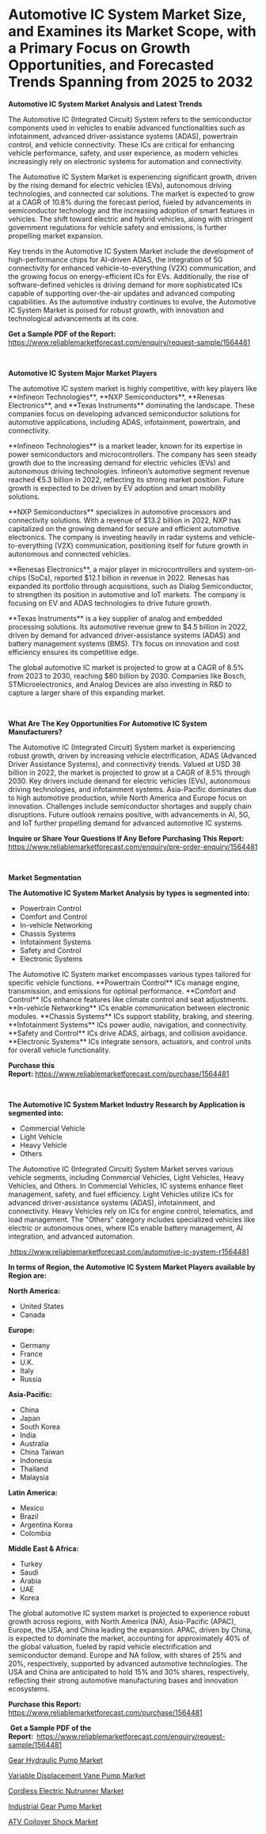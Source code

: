 <p><h1>Automotive IC System Market Size, and Examines its Market Scope, with a Primary Focus on Growth Opportunities, and Forecasted Trends Spanning from 2025 to 2032</h1></p><p><strong>Automotive IC System Market Analysis and Latest Trends</strong></p>
<p><p>The Automotive IC (Integrated Circuit) System refers to the semiconductor components used in vehicles to enable advanced functionalities such as infotainment, advanced driver-assistance systems (ADAS), powertrain control, and vehicle connectivity. These ICs are critical for enhancing vehicle performance, safety, and user experience, as modern vehicles increasingly rely on electronic systems for automation and connectivity.</p><p>The Automotive IC System Market is experiencing significant growth, driven by the rising demand for electric vehicles (EVs), autonomous driving technologies, and connected car solutions. The market is expected to grow at a CAGR of 10.8% during the forecast period, fueled by advancements in semiconductor technology and the increasing adoption of smart features in vehicles. The shift toward electric and hybrid vehicles, along with stringent government regulations for vehicle safety and emissions, is further propelling market expansion.</p><p>Key trends in the Automotive IC System Market include the development of high-performance chips for AI-driven ADAS, the integration of 5G connectivity for enhanced vehicle-to-everything (V2X) communication, and the growing focus on energy-efficient ICs for EVs. Additionally, the rise of software-defined vehicles is driving demand for more sophisticated ICs capable of supporting over-the-air updates and advanced computing capabilities. As the automotive industry continues to evolve, the Automotive IC System Market is poised for robust growth, with innovation and technological advancements at its core.</p></p>
<p><strong>Get a Sample PDF of the Report:&nbsp;</strong> <a href="https://www.reliablemarketforecast.com/enquiry/request-sample/1564481?utm_campaign=1899&utm_medium=2&utm_source=Github&utm_content=ia&utm_term=23012025&utm_id=automotive-ic-system">https://www.reliablemarketforecast.com/enquiry/request-sample/1564481</a></p>
<p>&nbsp;</p>
<p><strong>Automotive IC System Major Market Players</strong></p>
<p><p>The automotive IC system market is highly competitive, with key players like **Infineon Technologies**, **NXP Semiconductors**, **Renesas Electronics**, and **Texas Instruments** dominating the landscape. These companies focus on developing advanced semiconductor solutions for automotive applications, including ADAS, infotainment, powertrain, and connectivity.</p><p>**Infineon Technologies** is a market leader, known for its expertise in power semiconductors and microcontrollers. The company has seen steady growth due to the increasing demand for electric vehicles (EVs) and autonomous driving technologies. Infineon’s automotive segment revenue reached €5.3 billion in 2022, reflecting its strong market position. Future growth is expected to be driven by EV adoption and smart mobility solutions.</p><p>**NXP Semiconductors** specializes in automotive processors and connectivity solutions. With a revenue of $13.2 billion in 2022, NXP has capitalized on the growing demand for secure and efficient automotive electronics. The company is investing heavily in radar systems and vehicle-to-everything (V2X) communication, positioning itself for future growth in autonomous and connected vehicles.</p><p>**Renesas Electronics**, a major player in microcontrollers and system-on-chips (SoCs), reported $12.1 billion in revenue in 2022. Renesas has expanded its portfolio through acquisitions, such as Dialog Semiconductor, to strengthen its position in automotive and IoT markets. The company is focusing on EV and ADAS technologies to drive future growth.</p><p>**Texas Instruments** is a key supplier of analog and embedded processing solutions. Its automotive revenue grew to $4.5 billion in 2022, driven by demand for advanced driver-assistance systems (ADAS) and battery management systems (BMS). TI’s focus on innovation and cost efficiency ensures its competitive edge.</p><p>The global automotive IC market is projected to grow at a CAGR of 8.5% from 2023 to 2030, reaching $80 billion by 2030. Companies like Bosch, STMicroelectronics, and Analog Devices are also investing in R&D to capture a larger share of this expanding market.</p></p>
<p>&nbsp;</p>
<p><strong>What Are The Key Opportunities For Automotive IC System Manufacturers?</strong></p>
<p><p>The Automotive IC (Integrated Circuit) System market is experiencing robust growth, driven by increasing vehicle electrification, ADAS (Advanced Driver Assistance Systems), and connectivity trends. Valued at USD 38 billion in 2022, the market is projected to grow at a CAGR of 8.5% through 2030. Key drivers include demand for electric vehicles (EVs), autonomous driving technologies, and infotainment systems. Asia-Pacific dominates due to high automotive production, while North America and Europe focus on innovation. Challenges include semiconductor shortages and supply chain disruptions. Future outlook remains positive, with advancements in AI, 5G, and IoT further propelling demand for advanced automotive IC systems.</p></p>
<p><strong>Inquire or Share Your Questions If Any Before Purchasing This Report:</strong> <a href="https://www.reliablemarketforecast.com/enquiry/pre-order-enquiry/1564481?utm_campaign=1899&utm_medium=2&utm_source=Github&utm_content=ia&utm_term=23012025&utm_id=automotive-ic-system">https://www.reliablemarketforecast.com/enquiry/pre-order-enquiry/1564481</a></p>
<p>&nbsp;</p>
<p><strong>Market Segmentation</strong></p>
<p><strong>The Automotive IC System Market Analysis by types is segmented into:</strong></p>
<p><ul><li>Powertrain Control</li><li>Comfort and Control</li><li>In-vehicle Networking</li><li>Chassis Systems</li><li>Infotainment Systems</li><li>Safety and Control</li><li>Electronic Systems</li></ul></p>
<p><p>The Automotive IC System market encompasses various types tailored for specific vehicle functions. **Powertrain Control** ICs manage engine, transmission, and emissions for optimal performance. **Comfort and Control** ICs enhance features like climate control and seat adjustments. **In-vehicle Networking** ICs enable communication between electronic modules. **Chassis Systems** ICs support stability, braking, and steering. **Infotainment Systems** ICs power audio, navigation, and connectivity. **Safety and Control** ICs drive ADAS, airbags, and collision avoidance. **Electronic Systems** ICs integrate sensors, actuators, and control units for overall vehicle functionality.</p></p>
<p><strong>Purchase this Report:&nbsp;</strong><a href="https://www.reliablemarketforecast.com/purchase/1564481?utm_campaign=1899&utm_medium=2&utm_source=Github&utm_content=ia&utm_term=23012025&utm_id=automotive-ic-system">https://www.reliablemarketforecast.com/purchase/1564481</a></p>
<p>&nbsp;</p>
<p><strong>The Automotive IC System Market Industry Research by Application is segmented into:</strong></p>
<p><ul><li>Commercial Vehicle</li><li>Light Vehicle</li><li>Heavy Vehicle</li><li>Others</li></ul></p>
<p><p>The Automotive IC (Integrated Circuit) System Market serves various vehicle segments, including Commercial Vehicles, Light Vehicles, Heavy Vehicles, and Others. In Commercial Vehicles, IC systems enhance fleet management, safety, and fuel efficiency. Light Vehicles utilize ICs for advanced driver-assistance systems (ADAS), infotainment, and connectivity. Heavy Vehicles rely on ICs for engine control, telematics, and load management. The "Others" category includes specialized vehicles like electric or autonomous ones, where ICs enable battery management, AI integration, and advanced automation.</p></p>
<p><a href="https://www.reliablemarketforecast.com/automotive-ic-system-r1564481?utm_campaign=1899&utm_medium=2&utm_source=Github&utm_content=ia&utm_term=23012025&utm_id=automotive-ic-system">&nbsp;https://www.reliablemarketforecast.com/automotive-ic-system-r1564481</a></p>
<p><strong>In terms of Region, the Automotive IC System Market Players available by Region are:</strong></p>
<p>
    <p> <strong> North America: </strong>
        <ul>
            <li>United States</li>
            <li>Canada</li>
        </ul>
        </p> 
    <p> <strong> Europe: </strong>
        <ul>
            <li>Germany</li>
            <li>France</li>
            <li>U.K.</li>
            <li>Italy</li>
            <li>Russia</li>
        </ul>
        </p> 
    <p> <strong> Asia-Pacific: </strong>
        <ul>
            <li>China</li>
            <li>Japan</li>
            <li>South Korea</li>
            <li>India</li>
            <li>Australia</li>
            <li>China Taiwan</li>
            <li>Indonesia</li>
            <li>Thailand</li>
            <li>Malaysia</li>
        </ul>
        </p> 
    <p> <strong> Latin America: </strong>
        <ul>
            <li>Mexico</li>
            <li>Brazil</li>
            <li>Argentina Korea</li>
            <li>Colombia</li>
        </ul>
        </p> 
    <p> <strong> Middle East & Africa: </strong>
        <ul>
            <li>Turkey</li>
            <li>Saudi</li>
            <li>Arabia</li>
            <li>UAE</li>
            <li>Korea</li>
        </ul>
    </p>
    </p>
<p><p>The global automotive IC system market is projected to experience robust growth across regions, with North America (NA), Asia-Pacific (APAC), Europe, the USA, and China leading the expansion. APAC, driven by China, is expected to dominate the market, accounting for approximately 40% of the global valuation, fueled by rapid vehicle electrification and semiconductor demand. Europe and NA follow, with shares of 25% and 20%, respectively, supported by advanced automotive technologies. The USA and China are anticipated to hold 15% and 30% shares, respectively, reflecting their strong automotive manufacturing bases and innovation ecosystems.</p></p>
<p><strong>Purchase this Report: </strong><a href="https://www.reliablemarketforecast.com/purchase/1564481?utm_campaign=1899&utm_medium=2&utm_source=Github&utm_content=ia&utm_term=23012025&utm_id=automotive-ic-system">https://www.reliablemarketforecast.com/purchase/1564481</a></p>
<p>&nbsp;<strong>Get a Sample PDF of the Report:&nbsp;&nbsp;</strong><a href="https://www.reliablemarketforecast.com/enquiry/request-sample/1564481?utm_campaign=1899&utm_medium=2&utm_source=Github&utm_content=ia&utm_term=23012025&utm_id=automotive-ic-system">https://www.reliablemarketforecast.com/enquiry/request-sample/1564481</a></p>
<p><strong></strong></p>
<p><p><a href="https://www.linkedin.com/pulse/gear-hydraulic-pump-market-demand-revenue-growth-105-cagr-dosrc?utm_campaign=1899&utm_medium=2&utm_source=Github&utm_content=ia&utm_term=23012025&utm_id=automotive-ic-system">Gear Hydraulic Pump Market</a></p><p><a href="https://www.linkedin.com/pulse/rising-demand-variable-displacement-vane-pump-market-influencing-uex5f?utm_campaign=1899&utm_medium=2&utm_source=Github&utm_content=ia&utm_term=23012025&utm_id=automotive-ic-system">Variable Displacement Vane Pump Market</a></p><p><a href="https://www.linkedin.com/pulse/cordless-electric-nutrunner-market-analysis-report-2025-2032-9qqge?utm_campaign=1899&utm_medium=2&utm_source=Github&utm_content=ia&utm_term=23012025&utm_id=automotive-ic-system">Cordless Electric Nutrunner Market</a></p><p><a href="https://www.linkedin.com/pulse/industrial-gear-pump-market-analysis-report-revenue-forecast-108-vqxcf?utm_campaign=1899&utm_medium=2&utm_source=Github&utm_content=ia&utm_term=23012025&utm_id=automotive-ic-system">Industrial Gear Pump Market</a></p><p><a href="https://www.linkedin.com/pulse/atv-coilover-shock-market-report-industry-drivers-challenges-r7uif?utm_campaign=1899&utm_medium=2&utm_source=Github&utm_content=ia&utm_term=23012025&utm_id=automotive-ic-system">ATV Coilover Shock Market</a></p></p>